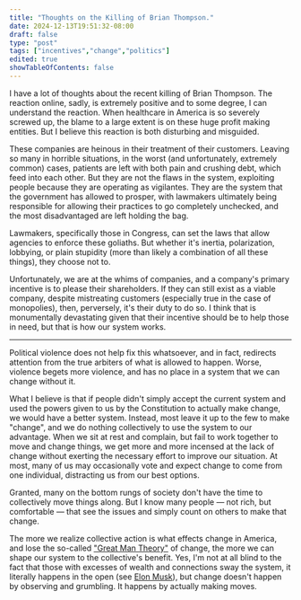 ```yaml
---
title: "Thoughts on the Killing of Brian Thompson."
date: 2024-12-13T19:51:32-08:00
draft: false
type: "post"
tags: ["incentives","change","politics"]
edited: true
showTableOfContents: false
---
```


I have a lot of thoughts about the recent killing of Brian Thompson. The reaction online, sadly, is extremely positive and to some degree, I can understand the reaction. When healthcare in America is so severely screwed up, the blame to a large extent is on these huge profit making entities. But I believe this reaction is both disturbing and misguided.

These companies are heinous in their treatment of their customers. Leaving so many in horrible situations, in the worst (and unfortunately, extremely common) cases, patients are left with both pain and crushing debt, which feed into each other. But they are not the flaws in the system, exploiting people because they are operating as vigilantes. They are the system that the government has allowed to prosper, with lawmakers ultimately being responsible for allowing their practices to go completely unchecked, and the most disadvantaged are left holding the bag.

Lawmakers, specifically those in Congress, can set the laws that allow agencies to enforce these goliaths. But whether it's inertia, polarization, lobbying, or plain stupidity (more than likely a combination of all these things), they choose not to.

Unfortunately, we are at the whims of companies, and a company's primary incentive is to please their shareholders. If they can still exist as a viable company, despite mistreating customers (especially true in the case of monopolies), then, perversely, it's their duty to do so. I think that is monumentally devastating given that their incentive should be to help those in need, but that is how our system works.

---

Political violence does not help fix this whatsoever, and in fact, redirects attention from the true arbiters of what is allowed to happen. Worse, violence begets more violence, and has no place in a system that we can change without it.

What I believe is that if people didn't simply accept the current system and used the powers given to us by the Constitution to actually make change, we would have a better system. Instead, most leave it up to the few to make "change", and we do nothing collectively to use the system to our advantage. When we sit at rest and complain, but fail to work together to move and change things, we get more and more incensed at the lack of change without exerting the necessary effort to improve our situation. At most, many of us may occasionally vote and expect change to come from one individual, distracting us from our best options.

Granted, many on the bottom rungs of society don't have the time to collectively move things along. But I know many people — not rich, but comfortable — that see the issues and simply count on others to make that change.

The more we realize collective action is what effects change in America, and lose the so-called ["Great Man Theory"](https://en.wikipedia.org/wiki/Great_man_theory) of change, the more we can shape our system to the collective's benefit. Yes, I'm not at all blind to the fact that those with excesses of wealth and connections sway the system, it literally happens in the open (see [Elon Musk](https://en.wikipedia.org/wiki/Elon_Musk)), but change doesn't happen by observing and grumbling. It happens by actually making moves.
